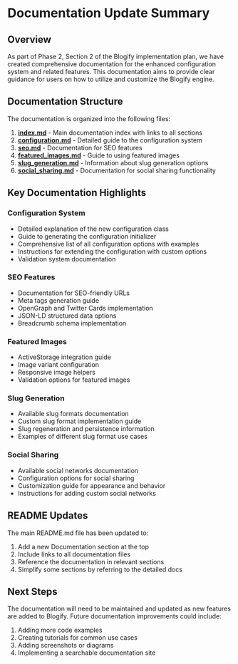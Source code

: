 # Documentation Update Summary

## Overview

As part of Phase 2, Section 2 of the Blogify implementation plan, we have created comprehensive documentation for the enhanced configuration system and related features. This documentation aims to provide clear guidance for users on how to utilize and customize the Blogify engine.

## Documentation Structure

The documentation is organized into the following files:

1. **[index.md](index.md)** - Main documentation index with links to all sections
2. **[configuration.md](configuration.md)** - Detailed guide to the configuration system
3. **[seo.md](seo.md)** - Documentation for SEO features
4. **[featured_images.md](featured_images.md)** - Guide to using featured images
5. **[slug_generation.md](slug_generation.md)** - Information about slug generation options
6. **[social_sharing.md](social_sharing.md)** - Documentation for social sharing functionality

## Key Documentation Highlights

### Configuration System

- Detailed explanation of the new configuration class
- Guide to generating the configuration initializer
- Comprehensive list of all configuration options with examples
- Instructions for extending the configuration with custom options
- Validation system documentation

### SEO Features

- Documentation for SEO-friendly URLs
- Meta tags generation guide
- OpenGraph and Twitter Cards implementation
- JSON-LD structured data options
- Breadcrumb schema implementation

### Featured Images

- ActiveStorage integration guide
- Image variant configuration
- Responsive image helpers
- Validation options for featured images

### Slug Generation

- Available slug formats documentation
- Custom slug format implementation guide
- Slug regeneration and persistence information
- Examples of different slug format use cases

### Social Sharing

- Available social networks documentation
- Configuration options for social sharing
- Customization guide for appearance and behavior
- Instructions for adding custom social networks

## README Updates

The main README.md file has been updated to:

1. Add a new Documentation section at the top
2. Include links to all documentation files
3. Reference the documentation in relevant sections
4. Simplify some sections by referring to the detailed docs

## Next Steps

The documentation will need to be maintained and updated as new features are added to Blogify. Future documentation improvements could include:

1. Adding more code examples
2. Creating tutorials for common use cases
3. Adding screenshots or diagrams
4. Implementing a searchable documentation site
